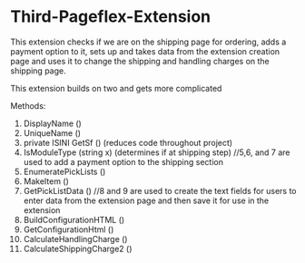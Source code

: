 # Third-Pageflex-Extension
This extension checks if we are on the shipping page for ordering, adds a payment option to it, sets up and takes data from the extension creation page and uses it to change the shipping and handling charges on the shipping page. 


This extension builds on two and gets more complicated


Methods:
1. DisplayName ()
2. UniqueName ()
3. private ISINI GetSf () (reduces code throughout project)
4. IsModuleType (string x) (determines if at shipping step)
//5,6, and 7 are used to add a payment option to the shipping section
5. EnumeratePickLists ()
6. MakeItem ()
7. GetPickListData ()
//8 and 9 are used to create the text fields for users to enter data from the extension page and then save it for use in the extension
8. BuildConfigurationHTML ()
9. GetConfigurationHtml ()
10. CalculateHandlingCharge ()
11. CalculateShippingCharge2 ()
